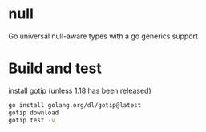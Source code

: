 # null
Go universal null-aware types with a go generics support

# Build and test

install gotip (unless 1.18 has been released)

```bash
go install golang.org/dl/gotip@latest
gotip download
gotip test -v
```
